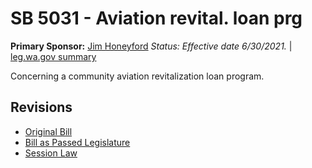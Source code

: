 # SB 5031 - Aviation revital. loan prg
**Primary Sponsor:** [Jim Honeyford](/person/leg/jim.honeyford.md)
*Status: Effective date 6/30/2021.* | [leg.wa.gov summary](https://app.leg.wa.gov/billsummary?BillNumber=5031&Year=2021)

Concerning a community aviation revitalization loan program.

## Revisions
* [Original Bill](1/)
* [Bill as Passed Legislature](1/)
* [Session Law](1/)